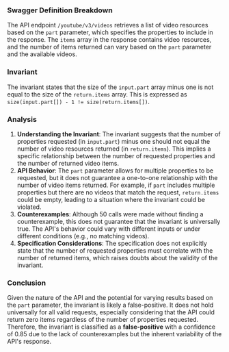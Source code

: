 ### Swagger Definition Breakdown
The API endpoint `/youtube/v3/videos` retrieves a list of video resources based on the `part` parameter, which specifies the properties to include in the response. The `items` array in the response contains video resources, and the number of items returned can vary based on the `part` parameter and the available videos.

### Invariant
The invariant states that the size of the `input.part` array minus one is not equal to the size of the `return.items` array. This is expressed as `size(input.part[]) - 1 != size(return.items[])`.

### Analysis
1. **Understanding the Invariant**: The invariant suggests that the number of properties requested (in `input.part`) minus one should not equal the number of video resources returned (in `return.items`). This implies a specific relationship between the number of requested properties and the number of returned video items.
2. **API Behavior**: The `part` parameter allows for multiple properties to be requested, but it does not guarantee a one-to-one relationship with the number of video items returned. For example, if `part` includes multiple properties but there are no videos that match the request, `return.items` could be empty, leading to a situation where the invariant could be violated.
3. **Counterexamples**: Although 50 calls were made without finding a counterexample, this does not guarantee that the invariant is universally true. The API's behavior could vary with different inputs or under different conditions (e.g., no matching videos). 
4. **Specification Considerations**: The specification does not explicitly state that the number of requested properties must correlate with the number of returned items, which raises doubts about the validity of the invariant.

### Conclusion
Given the nature of the API and the potential for varying results based on the `part` parameter, the invariant is likely a false-positive. It does not hold universally for all valid requests, especially considering that the API could return zero items regardless of the number of properties requested. Therefore, the invariant is classified as a **false-positive** with a confidence of 0.85 due to the lack of counterexamples but the inherent variability of the API's response.
